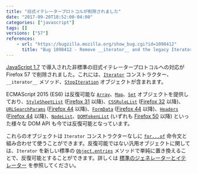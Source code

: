```yaml
---
title: "旧式イテレータープロトコルが削除されました"
date: "2017-09-20T18:52:00-04:00"
categories: ["javascript"]
tags: []
versions: ["57"]
references:
    - url: "https://bugzilla.mozilla.org/show_bug.cgi?id=1098412"
      title: "Bug 1098412 - Remove __iterator__ and the legacy Iterator constructor"
---
```

[JavaScript 1.7](https://developer.mozilla.org/ja/docs/Web/JavaScript/New_in_JavaScript/1.7) で導入された非標準の旧式イテレータープロトコルへの対応が Firefox 57 で削除されました。これには、[`Iterator`](https://developer.mozilla.org/ja/docs/Web/JavaScript/Reference/Global_Objects/Iterator) コンストラクター、`__iterator__` メソッド、[`StopIteration`](https://developer.mozilla.org/ja/docs/Web/JavaScript/Reference/Global_Objects/StopIteration) オブジェクトが含まれます。

ECMAScript 2015 (ES6) は反復可能な [`Array`](https://developer.mozilla.org/ja/docs/Web/JavaScript/Reference/Global_Objects/Array)、[`Map`](https://developer.mozilla.org/ja/docs/Web/JavaScript/Reference/Global_Objects/Map)、[`Set`](https://developer.mozilla.org/ja/docs/Web/JavaScript/Reference/Global_Objects/Set) オブジェクトを提供しており、[`StyleSheetList`](https://developer.mozilla.org/ja/docs/Web/API/StyleSheetList) ([Firefox 31](https://bugzilla.mozilla.org/show_bug.cgi?id=738196) 以降)、[`CSSRuleList`](https://developer.mozilla.org/ja/docs/Web/API/CSSRuleList) ([Firefox 32](https://bugzilla.mozilla.org/show_bug.cgi?id=995664) 以降)、[`URLSearchParams`](https://developer.mozilla.org/ja/docs/Web/API/URLSearchParams) ([Firefox 44](https://bugzilla.mozilla.org/show_bug.cgi?id=1085284) 以降)、[`FormData`](https://developer.mozilla.org/ja/docs/Web/API/FormData) ([Firefox 44](https://bugzilla.mozilla.org/show_bug.cgi?id=1127703) 以降)、[`Headers`](https://developer.mozilla.org/ja/docs/Web/API/Headers) ([Firefox 44](https://bugzilla.mozilla.org/show_bug.cgi?id=1108181) 以降)、[`NodeList`](https://developer.mozilla.org/ja/docs/Web/API/NodeList)、[`DOMTokenList`](https://developer.mozilla.org/ja/docs/Web/API/DOMTokenList) (いずれも [Firefox 50](https://bugzilla.mozilla.org/show_bug.cgi?id=1290636) 以降) といった様々な DOM API も今では反復可能となっています。

これらのオブジェクトは `Iterator` コンストラクターなしに [`for...of`](https://developer.mozilla.org/ja/docs/Web/JavaScript/Reference/Statements/for...of) 命令文と組み合わせて使うことができます。反復可能ではない汎用オブジェクトに関しては、`Iterator` を新しい標準の [`Object.entries`](https://developer.mozilla.org/ja/docs/Web/JavaScript/Reference/Global_Objects/Object/entries) メソッドで単純に置き換えることで、反復可能とすることができます。詳しくは [標準のジェネレーターとイテレーター](https://developer.mozilla.org/ja/docs/Web/JavaScript/Guide/Iterators_and_Generators) を参照してください。
